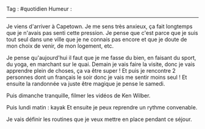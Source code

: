 Tag : #quotidien 
Humeur : 
***

Je viens d'arriver à Capetown. 
Je me sens très anxieux, ça fait longtemps que je n'avais pas senti cette pression.
Je pense que c'est parce que je suis tout seul dans une ville que je ne connais pas encore et que je doute de mon choix de venir, de mon logement, etc.

Je pense qu'aujourd'hui il faut que je me fasse du bien, en faisant du sport, du yoga, en marchant sur le quai.
Demain je vais faire la visite, donc je vais apprendre plein de choses, ça va être super ! 
Et puis je rencontre 2 personnes dont un français le soir donc je vais me sentir moins seul !
Et ensuite la randonnée va juste être magique je pense le samedi.

Puis dimanche tranquille, filmer les vidéos de Ken Wilber.

Puis lundi matin : kayak 
Et ensuite je peux reprendre un rythme convenable. 

Je vais définir les routines que je veux mettre en place pendant ce séjour. 
